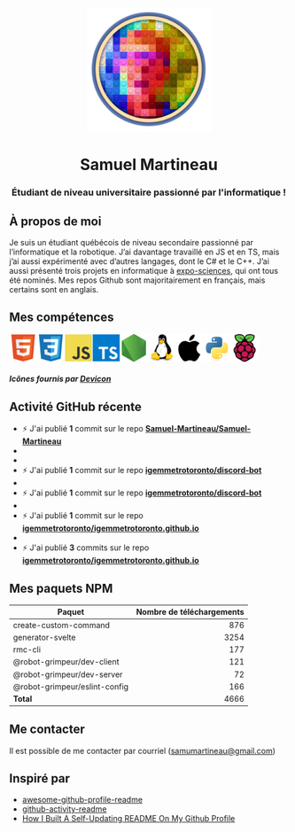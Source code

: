 <div align="middle">
  <img height="225" alt="avatar" src="https://raw.githubusercontent.com/Samuel-Martineau/Samuel-Martineau/master/avatar.png">
  <h1>Samuel Martineau</h1>
  <h3>Étudiant de niveau universitaire passionné par l'informatique !</h3>
</div>

## À propos de moi

Je suis un étudiant québécois de niveau secondaire passionné par l’informatique et la robotique. J’ai davantage travaillé en JS et en TS, mais j’ai aussi expérimenté avec d’autres langages, dont le C# et le C++. J’ai aussi présenté trois projets en informatique à [expo-sciences](https://technoscience.ca/programmes/expo-sciences/), qui ont tous été nominés. Mes repos Github sont majoritairement en français, mais certains sont en anglais.

## Mes compétences

<img alt="HTML5" src="https://raw.githubusercontent.com/devicons/devicon/master/icons/html5/html5-original.svg" width="50" title="HTML5" /><img alt="CSS3" src="https://raw.githubusercontent.com/devicons/devicon/master/icons/css3/css3-original.svg" width="50" title="CSS3" /><img alt="JavaScript" src="https://raw.githubusercontent.com/devicons/devicon/master/icons/javascript/javascript-original.svg" width="50" title="JavaScript" /><img alt="TypeScript" src="https://raw.githubusercontent.com/devicons/devicon/master/icons/typescript/typescript-original.svg" width="50" title="TypeScript" /><img alt="NodeJS" src="https://raw.githubusercontent.com/devicons/devicon/master/icons/nodejs/nodejs-original.svg" width="50" title="NodeJS" /><img alt="Linux" src="https://raw.githubusercontent.com/devicons/devicon/master/icons/linux/linux-original.svg" width="50" title="Linux" /><img alt="Apple" src="https://raw.githubusercontent.com/devicons/devicon/master/icons/apple/apple-original.svg" width="50" title="Apple" /><img alt="Python" src="https://raw.githubusercontent.com/devicons/devicon/master/icons/python/python-original.svg" width="50" title="Python" /><img alt="RaspberryPi" src="https://raw.githubusercontent.com/devicons/devicon/master/icons/raspberrypi/raspberrypi-original.svg" width="50" title="RaspberryPi" />

##### Icônes fournis par [Devicon](https://konpa.github.io/devicon/)

## Activité GitHub récente

- ⚡ J&#x27;ai publié **1** commit sur le repo [**Samuel-Martineau/Samuel-Martineau**](https://github.com/Samuel-Martineau/Samuel-Martineau)
-
-
- ⚡ J&#x27;ai publié **1** commit sur le repo [**igemmetrotoronto/discord-bot**](https://github.com/igemmetrotoronto/discord-bot)
-
- ⚡ J&#x27;ai publié **1** commit sur le repo [**igemmetrotoronto/discord-bot**](https://github.com/igemmetrotoronto/discord-bot)
-
- ⚡ J&#x27;ai publié **1** commit sur le repo [**igemmetrotoronto/igemmetrotoronto.github.io**](https://github.com/igemmetrotoronto/igemmetrotoronto.github.io)
-
- ⚡ J&#x27;ai publié **3** commits sur le repo [**igemmetrotoronto/igemmetrotoronto.github.io**](https://github.com/igemmetrotoronto/igemmetrotoronto.github.io)

## Mes paquets NPM

| Paquet                        | Nombre de téléchargements |
| ----------------------------- | ------------------------: |
| create-custom-command         |                       876 |
| generator-svelte              |                      3254 |
| rmc-cli                       |                       177 |
| @robot-grimpeur/dev-client    |                       121 |
| @robot-grimpeur/dev-server    |                        72 |
| @robot-grimpeur/eslint-config |                       166 |
| **Total**                     |                      4666 |

## Me contacter

Il est possible de me contacter par courriel ([samumartineau@gmail.com](mailto:samumartineau@gmail.com))

## Inspiré par

- [awesome-github-profile-readme](https://github.com/abhisheknaiidu/awesome-github-profile-readme)
- [github-activity-readme](https://github.com/jamesgeorge007/github-activity-readme)
- [How I Built A Self-Updating README On My Github Profile](https://www.mokkapps.de/blog/how-i-built-a-self-updating-readme-on-my-git-hub-profile/)
